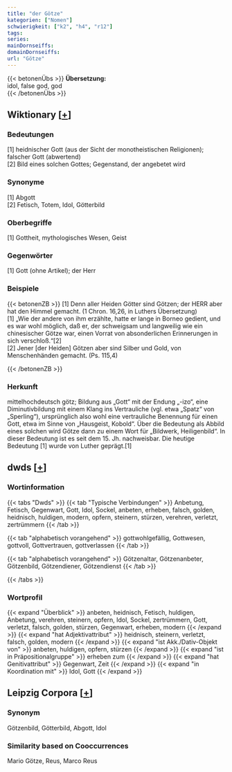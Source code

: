 ```yaml
---
title: "der Götze"
kategorien: ["Nomen"]
schwierigkeit: ["k2", "h4", "r12"]
tags:
series:
mainDornseiffs:
domainDornseiffs:
url: "Götze"
---
```


{{< betonenÜbs >}}
**Übersetzung:**  
idol, false god, god  
{{< /betonenÜbs >}}

## Wiktionary [[+](https://de.wiktionary.org/wiki/Götze)]

### Bedeutungen
[1] heidnischer Gott (aus der Sicht der monotheistischen Religionen); falscher Gott (abwertend)  
[2] Bild eines solchen Gottes; Gegenstand, der angebetet wird  

### Synonyme
[1] Abgott  
[2] Fetisch, Totem, Idol, Götterbild  

### Oberbegriffe
[1] Gottheit, mythologisches Wesen, Geist  

### Gegenwörter
[1] Gott (ohne Artikel); der Herr  

### Beispiele
{{< betonenZB >}}
[1] Denn aller Heiden Götter sind Götzen; der HERR aber hat den Himmel gemacht. (1 Chron. 16,26, in Luthers Übersetzung)  
[1] „Wie der andere von ihm erzählte, hatte er lange in Borneo gedient, und es war wohl möglich, daß er, der schweigsam und langweilig wie ein chinesischer Götze war, einen Vorrat von absonderlichen Erinnerungen in sich verschloß.“[2]  
[2] Jener [der Heiden] Götzen aber sind Silber und Gold, von Menschenhänden gemacht. (Ps. 115,4)  

{{< /betonenZB >}}
### Herkunft
mittelhochdeutsch götz; Bildung aus „Gott“ mit der Endung „-izo“, eine Diminutivbildung mit einem Klang ins Vertrauliche (vgl. etwa „Spatz“ von „Sperling“), ursprünglich also wohl eine vertrauliche Benennung für einen Gott, etwa im Sinne von „Hausgeist, Kobold“. Über die Bedeutung als Abbild eines solchen wird Götze dann zu einem Wort für „Bildwerk, Heiligenbild“. In dieser Bedeutung ist es seit dem 15. Jh. nachweisbar. Die heutige Bedeutung [1] wurde von Luther geprägt.[1]  



## dwds [[+](https://www.dwds.de/wb/Götze)]

### Wortinformation
{{< tabs "Dwds" >}}
{{< tab "Typische Verbindungen" >}}
Anbetung, Fetisch, Gegenwart, Gott, Idol, Sockel, anbeten, erheben, falsch, golden, heidnisch, huldigen, modern, opfern, steinern, stürzen, verehren, verletzt, zertrümmern
{{< /tab >}}

{{< tab "alphabetisch vorangehend" >}}
gottwohlgefällig, Gottwesen, gottvoll, Gottvertrauen, gottverlassen
{{< /tab >}}

{{< tab "alphabetisch vorangehend" >}}
Götzenaltar, Götzenanbeter, Götzenbild, Götzendiener, Götzendienst
{{< /tab >}}

{{< /tabs >}}

### Wortprofil
{{< expand "Überblick" >}} anbeten, heidnisch, Fetisch, huldigen, Anbetung, verehren, steinern, opfern, Idol, Sockel, zertrümmern, Gott, verletzt, falsch, golden, stürzen, Gegenwart, erheben, modern {{< /expand >}}
{{< expand "hat Adjektivattribut" >}} heidnisch, steinern, verletzt, falsch, golden, modern {{< /expand >}}
{{< expand "ist Akk./Dativ-Objekt von" >}} anbeten, huldigen, opfern, stürzen {{< /expand >}}
{{< expand "ist in Präpositionalgruppe" >}} erheben zum {{< /expand >}}
{{< expand "hat Genitivattribut" >}} Gegenwart, Zeit {{< /expand >}}
{{< expand "in Koordination mit" >}} Idol, Gott {{< /expand >}}

## Leipzig Corpora [[+](https://corpora.uni-leipzig.de/en/res?word=Götze&corpusId=deu_newscrawl-public_2018)]


### Synonym
Götzenbild, Götterbild, Abgott, Idol


### Similarity based on Cooccurrences
Mario Götze, Reus, Marco Reus

